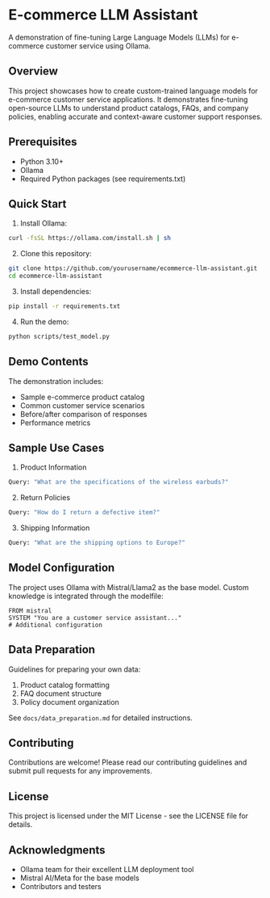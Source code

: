 # E-commerce LLM Assistant

A demonstration of fine-tuning Large Language Models (LLMs) for e-commerce customer service using Ollama.

## Overview

This project showcases how to create custom-trained language models for e-commerce customer service applications. It demonstrates fine-tuning open-source LLMs to understand product catalogs, FAQs, and company policies, enabling accurate and context-aware customer support responses.


## Prerequisites

- Python 3.10+
- Ollama
- Required Python packages (see requirements.txt)

## Quick Start

1. Install Ollama:
```bash
curl -fsSL https://ollama.com/install.sh | sh
```

2. Clone this repository:
```bash
git clone https://github.com/yourusername/ecommerce-llm-assistant.git
cd ecommerce-llm-assistant
```

3. Install dependencies:
```bash
pip install -r requirements.txt
```

4. Run the demo:
```bash
python scripts/test_model.py
```

## Demo Contents

The demonstration includes:

- Sample e-commerce product catalog
- Common customer service scenarios
- Before/after comparison of responses
- Performance metrics

## Sample Use Cases

1. Product Information
```python
Query: "What are the specifications of the wireless earbuds?"
```

2. Return Policies
```python
Query: "How do I return a defective item?"
```

3. Shipping Information
```python
Query: "What are the shipping options to Europe?"
```

## Model Configuration

The project uses Ollama with Mistral/Llama2 as the base model. Custom knowledge is integrated through the modelfile:

```
FROM mistral
SYSTEM "You are a customer service assistant..."
# Additional configuration
```

## Data Preparation

Guidelines for preparing your own data:
1. Product catalog formatting
2. FAQ document structure
3. Policy document organization

See `docs/data_preparation.md` for detailed instructions.

## Contributing

Contributions are welcome! Please read our contributing guidelines and submit pull requests for any improvements.

## License

This project is licensed under the MIT License - see the LICENSE file for details.

## Acknowledgments

- Ollama team for their excellent LLM deployment tool
- Mistral AI/Meta for the base models
- Contributors and testers